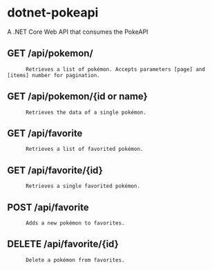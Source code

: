 # dotnet-pokeapi
A .NET Core Web API that consumes the PokeAPI

## GET    /api/pokemon/
          Retrieves a list of pokémon. Accepts parameters [page] and [items] number for pagination.

## GET    /api/pokemon/{id or name}
          Retrieves the data of a single pokémon.

## GET    /api/favorite
          Retrieves a list of favorited pokémon.

## GET    /api/favorite/{id}
          Retrieves a single favorited pokémon.

## POST   /api/favorite
          Adds a new pokémon to favorites.

## DELETE /api/favorite/{id}
          Delete a pokémon from favorites.
